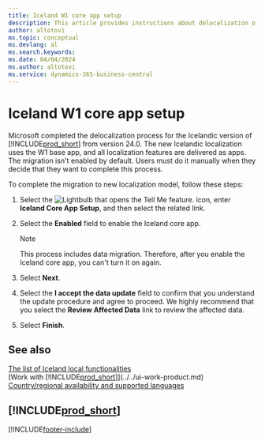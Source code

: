```yaml
---
title: Iceland W1 core app setup
description: This article provides instructions about delocalization of the Icelandic version of Dynamics 365 Business Central.
author: altotovi
ms.topic: conceptual
ms.devlang: al
ms.search.keywords:
ms.date: 04/04/2024
ms.author: altotovi
ms.service: dynamics-365-business-central
---
```


# Iceland W1 core app setup

Microsoft completed the delocalization process for the Icelandic version of [!INCLUDE[prod_short](../../includes/prod_short.md)] from version 24.0. The new Icelandic localization uses the W1 base app, and all localization features are delivered as apps. The migration isn't enabled by default. Users must do it manually when they decide that they want to complete this process.

To complete the migration to new localization model, follow these steps:

1. Select the ![Lightbulb that opens the Tell Me feature.](../../media/ui-search/search_small.png "Tell me what you want to do") icon, enter **Iceland Core App Setup**, and then select the related link.
2. Select the **Enabled** field to enable the Iceland core app.

    > [!NOTE]
    > This process includes data migration. Therefore, after you enable the Iceland core app, you can't turn it on again.

3. Select **Next**.
4. Select the **I accept the data update** field to confirm that you understand the update procedure and agree to proceed. We highly recommend that you select the **Review Affected Data** link to review the affected data.
5. Select **Finish**.

## See also

[The list of Iceland local functionalities](iceland-local-functionality.md)  
[Work with [!INCLUDE[prod_short](../../includes/prod_short.md)]](../../ui-work-product.md)  
[Country/regional availability and supported languages](/dynamics365/business-central/dev-itpro/compliance/apptest-countries-and-translations)  

## [!INCLUDE[prod_short](../../includes/free_trial_md.md)]

[!INCLUDE[footer-include](../../includes/footer-banner.md)]
